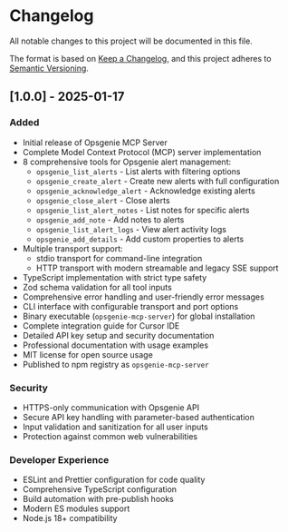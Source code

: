 # Changelog

All notable changes to this project will be documented in this file.

The format is based on [Keep a Changelog](https://keepachangelog.com/en/1.0.0/),
and this project adheres to [Semantic Versioning](https://semver.org/spec/v2.0.0.html).

## [1.0.0] - 2025-01-17

### Added
- Initial release of Opsgenie MCP Server
- Complete Model Context Protocol (MCP) server implementation
- 8 comprehensive tools for Opsgenie alert management:
  - `opsgenie_list_alerts` - List alerts with filtering options
  - `opsgenie_create_alert` - Create new alerts with full configuration
  - `opsgenie_acknowledge_alert` - Acknowledge existing alerts
  - `opsgenie_close_alert` - Close alerts
  - `opsgenie_list_alert_notes` - List notes for specific alerts
  - `opsgenie_add_note` - Add notes to alerts
  - `opsgenie_list_alert_logs` - View alert activity logs
  - `opsgenie_add_details` - Add custom properties to alerts
- Multiple transport support:
  - stdio transport for command-line integration
  - HTTP transport with modern streamable and legacy SSE support
- TypeScript implementation with strict type safety
- Zod schema validation for all tool inputs
- Comprehensive error handling and user-friendly error messages
- CLI interface with configurable transport and port options
- Binary executable (`opsgenie-mcp-server`) for global installation
- Complete integration guide for Cursor IDE
- Detailed API key setup and security documentation
- Professional documentation with usage examples
- MIT license for open source usage
- Published to npm registry as `opsgenie-mcp-server`

### Security
- HTTPS-only communication with Opsgenie API
- Secure API key handling with parameter-based authentication
- Input validation and sanitization for all user inputs
- Protection against common web vulnerabilities

### Developer Experience
- ESLint and Prettier configuration for code quality
- Comprehensive TypeScript configuration
- Build automation with pre-publish hooks
- Modern ES modules support
- Node.js 18+ compatibility
